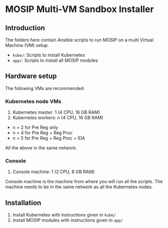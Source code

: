 # MOSIP Multi-VM Sandbox Installer

## Introduction

The folders here contain Ansible scripts to run MOSIP on a multi Virtual Machine (VM) setup.  

* `kube/`:  Scripts to install Kubernetes
* `app/`:  Scripts to install all MOSIP modules


## Hardware setup 

The following VMs are recommended:

### Kubernetes node VMs
1. Kubernetes master:  1 (4 CPU, 16 GB RAM)
1. Kubernetes workers:  n (4 CPU, 16 GB RAM)

* n = 2 for Pre Reg only
* n = 4 for Pre Reg + Reg Proc
* n = 5 for Pre Reg + Reg Proc + IDA

All the above in the same network.

### Console
1. Console machine: 1 (2 CPU, 8 GB RAM) 

Console machine is the machine from where you will run all the scripts.  The machine needs to be in the same network as all the Kubernetes nodes.

## Installation
1.  Install Kubernetes with instructions given in `kube/`
1.  Install MOSIP modules with instructions given in `app/`





